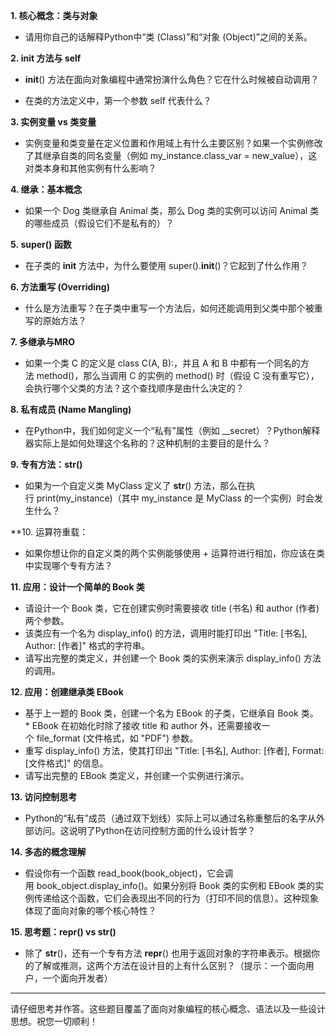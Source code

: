 **1. 核心概念：类与对象**

- 请用你自己的话解释Python中“类 (Class)”和“对象 (Object)”之间的关系。
    

**2. __init__ 方法与 self**

- __init__() 方法在面向对象编程中通常扮演什么角色？它在什么时候被自动调用？
    
- 在类的方法定义中，第一个参数 self 代表什么？
    

**3. 实例变量 vs 类变量**

- 实例变量和类变量在定义位置和作用域上有什么主要区别？如果一个实例修改了其继承自类的同名变量（例如 my_instance.class_var = new_value），这对类本身和其他实例有什么影响？
    

**4. 继承：基本概念**

- 如果一个 Dog 类继承自 Animal 类，那么 Dog 类的实例可以访问 Animal 类的哪些成员（假设它们不是私有的）？
    

**5. super() 函数**

- 在子类的 __init__ 方法中，为什么要使用 super().__init__()？它起到了什么作用？
    

**6. 方法重写 (Overriding)**

- 什么是方法重写？在子类中重写一个方法后，如何还能调用到父类中那个被重写的原始方法？
    

**7. 多继承与MRO**

- 如果一个类 C 的定义是 class C(A, B):，并且 A 和 B 中都有一个同名的方法 method()，那么当调用 C 的实例的 method() 时（假设 C 没有重写它），会执行哪个父类的方法？这个查找顺序是由什么决定的？
    

**8. 私有成员 (Name Mangling)**

- 在Python中，我们如何定义一个“私有”属性（例如 __secret）？Python解释器实际上是如何处理这个名称的？这种机制的主要目的是什么？
    

**9. 专有方法：__str__()**

- 如果为一个自定义类 MyClass 定义了 __str__() 方法，那么在执行 print(my_instance)（其中 my_instance 是 MyClass 的一个实例）时会发生什么？
    

**10. 运算符重载：
* 如果你想让你的自定义类的两个实例能够使用 + 运算符进行相加，你应该在类中实现哪个专有方法？

**11. 应用：设计一个简单的 Book 类**  
* 请设计一个 Book 类，它在创建实例时需要接收 title (书名) 和 author (作者) 两个参数。  
* 该类应有一个名为 display_info() 的方法，调用时能打印出 "Title: [书名], Author: [作者]" 格式的字符串。  
* 请写出完整的类定义，并创建一个 Book 类的实例来演示 display_info() 方法的调用。

**12. 应用：创建继承类 EBook**  
* 基于上一题的 Book 类，创建一个名为 EBook 的子类，它继承自 Book 类。  
* EBook 在初始化时除了接收 title 和 author 外，还需要接收一个 file_format (文件格式，如 "PDF") 参数。  
* 重写 display_info() 方法，使其打印出 "Title: [书名], Author: [作者], Format: [文件格式]" 的信息。  
* 请写出完整的 EBook 类定义，并创建一个实例进行演示。

**13. 访问控制思考**  
* Python的“私有”成员（通过双下划线）实际上可以通过名称重整后的名字从外部访问。这说明了Python在访问控制方面的什么设计哲学？

**14. 多态的概念理解**  
* 假设你有一个函数 read_book(book_object)，它会调用 book_object.display_info()。如果分别将 Book 类的实例和 EBook 类的实例传递给这个函数，它们会表现出不同的行为（打印不同的信息）。这种现象体现了面向对象的哪个核心特性？

**15. 思考题：__repr__() vs __str__()**  
* 除了 __str__()，还有一个专有方法 __repr__() 也用于返回对象的字符串表示。根据你的了解或推测，这两个方法在设计目的上有什么区别？（提示：一个面向用户，一个面向开发者）

---

请仔细思考并作答。这些题目覆盖了面向对象编程的核心概念、语法以及一些设计思想。祝您一切顺利！